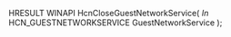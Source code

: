 HRESULT
WINAPI
HcnCloseGuestNetworkService(
    _In_ HCN_GUESTNETWORKSERVICE GuestNetworkService
    );
